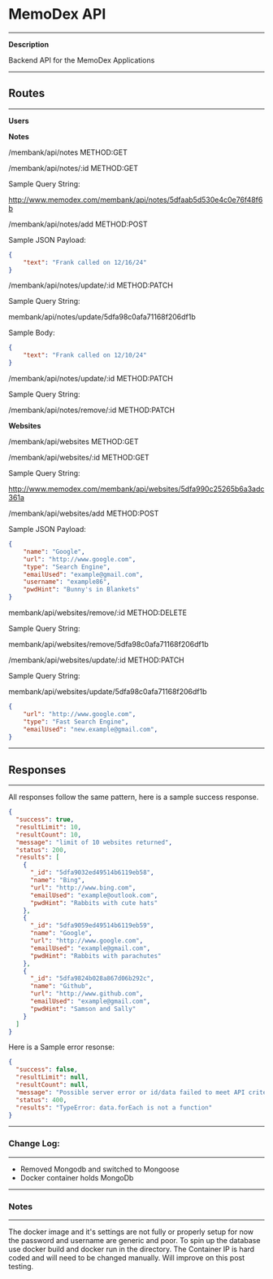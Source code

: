 # MemoDex API

---

**Description**

Backend API for the MemoDex Applications

---

## Routes

---

**Users**


**Notes**

/membank/api/notes METHOD:GET

/membank/api/notes/:id METHOD:GET

Sample Query String:

http://www.memodex.com/membank/api/notes/5dfaab5d530e4c0e76f48f6b

/membank/api/notes/add METHOD:POST

Sample JSON Payload:

```json
{
	"text": "Frank called on 12/16/24"
}
```

/membank/api/notes/update/:id METHOD:PATCH

Sample Query String:

membank/api/notes/update/5dfa98c0afa71168f206df1b

Sample Body:

```json
{
	"text": "Frank called on 12/10/24"
}
```
/membank/api/notes/update/:id METHOD:PATCH

Sample Query String:

/membank/api/notes/remove/:id METHOD:PATCH


**Websites**

/membank/api/websites  METHOD:GET

/membank/api/websites/:id  METHOD:GET

Sample Query String:

http://www.memodex.com/membank/api/websites/5dfa990c25265b6a3adc361a

/membank/api/websites/add  METHOD:POST

Sample JSON Payload:

```json
{
	"name": "Google",
	"url": "http://www.google.com",
	"type": "Search Engine",
	"emailUsed": "example@gmail.com",
	"username": "example86",
	"pwdHint": "Bunny's in Blankets"
}

```

membank/api/websites/remove/:id METHOD:DELETE

Sample Query String:

membank/api/websites/remove/5dfa98c0afa71168f206df1b

/membank/api/websites/update/:id  METHOD:PATCH

Sample Query String:

membank/api/websites/update/5dfa98c0afa71168f206df1b

```json
{
	"url": "http://www.google.com",
	"type": "Fast Search Engine",
	"emailUsed": "new.example@gmail.com",
}
```

---

## Responses

---

All responses follow the same pattern, here is a sample success response. 

```json
{
  "success": true,
  "resultLimit": 10,
  "resultCount": 10,
  "message": "limit of 10 websites returned",
  "status": 200,
  "results": [
    {
      "_id": "5dfa9032ed49514b6119eb58",
      "name": "Bing",
      "url": "http://www.bing.com",
      "emailUsed": "example@outlook.com",
      "pwdHint": "Rabbits with cute hats"
    },
    {
      "_id": "5dfa9059ed49514b6119eb59",
      "name": "Google",
      "url": "http://www.google.com",
      "emailUsed": "example@gmail.com",
      "pwdHint": "Rabbits with parachutes"
    },
    {
      "_id": "5dfa9824b028a867d06b292c",
      "name": "Github",
      "url": "http://www.github.com",
      "emailUsed": "example@gmail.com",
      "pwdHint": "Samson and Sally"
    }
  ]
}
```

Here is a Sample error resonse:

```json
{
  "success": false,
  "resultLimit": null,
  "resultCount": null,
  "message": "Possible server error or id/data failed to meet API criteria please refer to the documentation for route specific requirements",
  "status": 400,
  "results": "TypeError: data.forEach is not a function"
}

```

---

### Change Log:

---

* Removed Mongodb and switched to Mongoose 
* Docker container holds MongoDb

---

### Notes

---

The docker image and it's settings are not fully or properly setup for now the password and username are generic and poor. To spin up the database use docker build and docker run in the directory. The Container IP is hard coded and will need to be changed manually. Will improve on this post testing. 